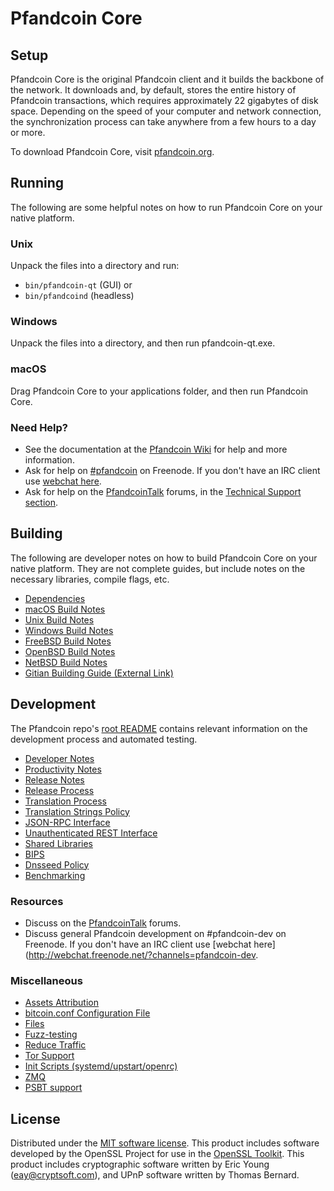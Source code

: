 Pfandcoin Core
=============

Setup
---------------------
Pfandcoin Core is the original Pfandcoin client and it builds the backbone of the network. It downloads and, by default, stores the entire history of Pfandcoin transactions, which requires approximately 22 gigabytes of disk space. Depending on the speed of your computer and network connection, the synchronization process can take anywhere from a few hours to a day or more.

To download Pfandcoin Core, visit [pfandcoin.org](https://pfandcoin.org/).

Running
---------------------
The following are some helpful notes on how to run Pfandcoin Core on your native platform.

### Unix

Unpack the files into a directory and run:

- `bin/pfandcoin-qt` (GUI) or
- `bin/pfandcoind` (headless)

### Windows

Unpack the files into a directory, and then run pfandcoin-qt.exe.

### macOS

Drag Pfandcoin Core to your applications folder, and then run Pfandcoin Core.

### Need Help?

* See the documentation at the [Pfandcoin Wiki](https://pfandcoin.info/)
for help and more information.
* Ask for help on [#pfandcoin](http://webchat.freenode.net?channels=pfandcoin) on Freenode. If you don't have an IRC client use [webchat here](http://webchat.freenode.net?channels=pfandcoin).
* Ask for help on the [PfandcoinTalk](https://pfandcointalk.io/) forums, in the [Technical Support section](https://pfandcointalk.io/c/technical-support).

Building
---------------------
The following are developer notes on how to build Pfandcoin Core on your native platform. They are not complete guides, but include notes on the necessary libraries, compile flags, etc.

- [Dependencies](dependencies.md)
- [macOS Build Notes](build-osx.md)
- [Unix Build Notes](build-unix.md)
- [Windows Build Notes](build-windows.md)
- [FreeBSD Build Notes](build-freebsd.md)
- [OpenBSD Build Notes](build-openbsd.md)
- [NetBSD Build Notes](build-netbsd.md)
- [Gitian Building Guide (External Link)](https://github.com/bitcoin-core/docs/blob/master/gitian-building.md)

Development
---------------------
The Pfandcoin repo's [root README](/README.md) contains relevant information on the development process and automated testing.

- [Developer Notes](developer-notes.md)
- [Productivity Notes](productivity.md)
- [Release Notes](release-notes.md)
- [Release Process](release-process.md)
- [Translation Process](translation_process.md)
- [Translation Strings Policy](translation_strings_policy.md)
- [JSON-RPC Interface](JSON-RPC-interface.md)
- [Unauthenticated REST Interface](REST-interface.md)
- [Shared Libraries](shared-libraries.md)
- [BIPS](bips.md)
- [Dnsseed Policy](dnsseed-policy.md)
- [Benchmarking](benchmarking.md)

### Resources
* Discuss on the [PfandcoinTalk](https://pfandcointalk.io/) forums.
* Discuss general Pfandcoin development on #pfandcoin-dev on Freenode. If you don't have an IRC client use [webchat here](http://webchat.freenode.net/?channels=pfandcoin-dev.

### Miscellaneous
- [Assets Attribution](assets-attribution.md)
- [bitcoin.conf Configuration File](bitcoin-conf.md)
- [Files](files.md)
- [Fuzz-testing](fuzzing.md)
- [Reduce Traffic](reduce-traffic.md)
- [Tor Support](tor.md)
- [Init Scripts (systemd/upstart/openrc)](init.md)
- [ZMQ](zmq.md)
- [PSBT support](psbt.md)

License
---------------------
Distributed under the [MIT software license](/COPYING).
This product includes software developed by the OpenSSL Project for use in the [OpenSSL Toolkit](https://www.openssl.org/). This product includes
cryptographic software written by Eric Young ([eay@cryptsoft.com](mailto:eay@cryptsoft.com)), and UPnP software written by Thomas Bernard.
